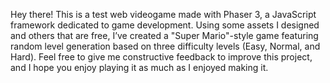 Hey there!
This is a test web videogame made with Phaser 3, a JavaScript framework dedicated to game development. 
Using some assets I designed and others that are free, I’ve created a "Super Mario"-style game featuring random level generation based on three difficulty levels (Easy, Normal, and Hard).
Feel free to give me constructive feedback to improve this project, and I hope you enjoy playing it as much as I enjoyed making it.
